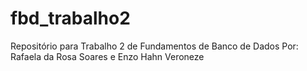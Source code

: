 # fbd_trabalho2
Repositório para Trabalho 2 de Fundamentos de Banco de Dados
Por: Rafaela da Rosa Soares e Enzo Hahn Veroneze
